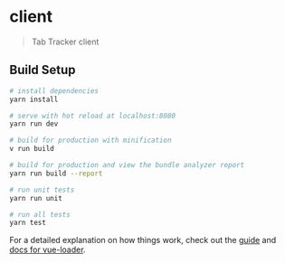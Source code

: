 # client

> Tab Tracker client

## Build Setup

```bash
# install dependencies
yarn install

# serve with hot reload at localhost:8080
yarn run dev

# build for production with minification
v run build

# build for production and view the bundle analyzer report
yarn run build --report

# run unit tests
yarn run unit

# run all tests
yarn test
```

For a detailed explanation on how things work, check out the [guide](http://vuejs-templates.github.io/webpack/) and [docs for vue-loader](http://vuejs.github.io/vue-loader).
